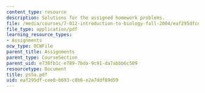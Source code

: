 ```yaml
---
content_type: resource
description: Solutions for the assigned homework problems.
file: /media/courses/7-012-introduction-to-biology-fall-2004/eaf295dfcee8b693c8b6e2a7ddf89d59_ps5a.pdf
file_type: application/pdf
learning_resource_types:
- Assignments
ocw_type: OCWFile
parent_title: Assignments
parent_type: CourseSection
parent_uid: e738fb1c-e789-7bda-9c91-da7abbb6c509
resourcetype: Document
title: ps5a.pdf
uid: eaf295df-cee8-b693-c8b6-e2a7ddf89d59
---
```

